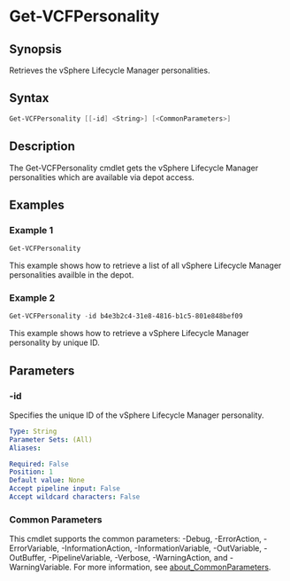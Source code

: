 # Get-VCFPersonality

## Synopsis

Retrieves the vSphere Lifecycle Manager personalities.

## Syntax

```powershell
Get-VCFPersonality [[-id] <String>] [<CommonParameters>]
```

## Description

The Get-VCFPersonality cmdlet gets the vSphere Lifecycle Manager personalities which are available via depot access.

## Examples

### Example 1

```powershell
Get-VCFPersonality
```

This example shows how to retrieve a list of all vSphere Lifecycle Manager personalities availble in the depot.

### Example 2

```powershell
Get-VCFPersonality -id b4e3b2c4-31e8-4816-b1c5-801e848bef09
```

This example shows how to retrieve a vSphere Lifecycle Manager personality by unique ID.

## Parameters

### -id

Specifies the unique ID of the vSphere Lifecycle Manager personality.

```yaml
Type: String
Parameter Sets: (All)
Aliases:

Required: False
Position: 1
Default value: None
Accept pipeline input: False
Accept wildcard characters: False
```

### Common Parameters

This cmdlet supports the common parameters: -Debug, -ErrorAction, -ErrorVariable, -InformationAction, -InformationVariable, -OutVariable, -OutBuffer, -PipelineVariable, -Verbose, -WarningAction, and -WarningVariable. For more information, see [about_CommonParameters](http://go.microsoft.com/fwlink/?LinkID=113216).
